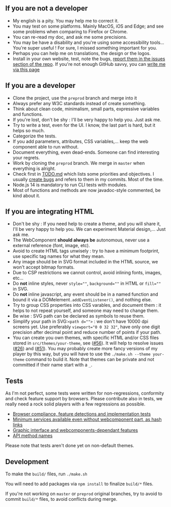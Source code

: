 If you are not a developer
--------------------------

 - My english is a pity. You may help me to correct it.
 - You may test on some platforms. Mainly MacOS, iOS and Edge; and see some problems when comparing to Firefox or Chrome.
 - You can re-read my doc, and ask me some precisions.
 - You may be have a disability and you're using some accessibility tools… You're super useful ! For sure, I missed something important for you.
 - Perhaps you can help me on translations, the design or the logos.
 - Install in your own website, test, note the bugs, [report them in the issues section of the repo](https://github.com/dascritch/cpu-audio/issues). If you're not enough GitHub savvy, you can [write me via this page](https://cpu.dascritch.net/pages/CPU-Audio-Player)


If you are a developer
----------------------

 - Clone the project, use the `preprod` branch and merge into it
 - Always prefer any W3C standards instead of create something.
 - Think about clean code, minimalism, small parts, expressive variables and functions.
 - If you're lost, don't be shy : I'll be very happy to help you. Just ask me.
 - Try to write a test, even for the UI. I know, the last part is hard, but it helps so much.
 - Categorize the tests.
 - If you add parameters, attributes, CSS variables,… keep the web component able to run without.
 - Document everything, even dead-ends. Someone can find interesting your regrets.
 - Work by cloning the `preprod` branch. We merge in `master` when everything is alright.
 - Check first in [TODO.md](TODO.md) which lists some priorities and objectives. I usually [create bugs](https://github.com/dascritch/cpu-audio/issues) and refers to them in my commits. Most of the time.
 - Node.js 14 is mandatory to run CLI tests with modules.
 - Most of functions and methods are now javadoc-style commented, be kind about it.


If you are integrating HTML
---------------------------

 - Don't be shy : If you need help to create a theme, and you will share it, I'll be very happy to help you. We can experiment Material design,… Just ask me.
 - The WebComponent **should always be** autonomous, never use a external reference (font, image, etc).
 - Avoid to create HTML tags unwisely : try to have a minimum footprint, use specific tag names for what they mean.
 - Any image should be in SVG format included in the HTML source, we won't accept bitmap formats.
 - Due to CSP restrictions we cannot control, avoid inlining fonts, images, etc… 
 - Do **not** inline styles, never `style=""`, `background=""` in HTML or `fill=""` in SVG.
 - Do **not** inline javascript, any event should be in a named function and bound it via a DOMelement`.addEventListener()`, and nothing else.
 - Try to group CSS properties into CSS varables, and document them : it helps to not repeat yourself, and someone may need to change them.
 - Be wise : SVG path can be declared as symbols to reuse them.
 - Simplify your path in SVG:`<path d="">` : we don't have 10000 dpi screens yet. Use preferably `viewport="0 0 32 32"`, have only one digit precision after decimal point and reduce number of points if your path.
 - You can create you own themes, with specific HTML and/or CSS files stored in `src/themes/your-theme`, see ([#56](#56)). It will help to resolve issues ([#26](#26)) and ([#51](#51)). You may probably create more fancy versions of my player by this way, but you will have to use the `./make.sh --theme your-theme` command to build it. Note that themes can be private and not committed if their name start with a `_`.


Tests
-----

As I'm not perfect, some tests were written for non-regressions, conformity and check feature support by browsers. Please contribute also in tests, we really need a rock solid players with a few regressions as possible.

 - [Browser compliance, feature detections and implementation tests](./tests/tests-browser.html)
 - [Minimum services available even without webcomponent part, as hash links](./tests/tests-minimal.html)
 - [Graphic interface and webcomponents-dependant features](./tests/tests-interface.html)
 - [API method names](./tests/tests-api.html)

Please note that tests aren't done yet on non-default themes.

Development
-----------

To make the `build/` files, run `./make.sh`

You will need to add packages via `npm install` to finalize `build/*` files.

If you're not working on `master` or `preprod` original branches, try to avoid to commit `build/*` files, to avoid conflicts during merge.


<!-- {% include footer.html %} -->
